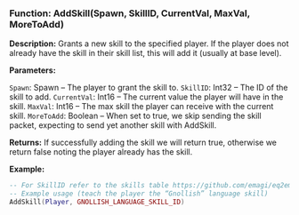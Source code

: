 ### Function: AddSkill(Spawn, SkillID, CurrentVal, MaxVal, MoreToAdd)

**Description:** Grants a new skill to the specified player. If the player does not already have the skill in their skill list, this will add it (usually at base level).

**Parameters:**

`Spawn`: Spawn – The player to grant the skill to.
`SkillID`: Int32 – The ID of the skill to add.
`CurrentVal`: Int16 – The current value the player will have in the skill.
`MaxVal`: Int16 – The max skill the player can receive with the current skill.
`MoreToAdd`: Boolean – When set to true, we skip sending the skill packet, expecting to send yet another skill with AddSkill.

**Returns:** If successfully adding the skill we will return true, otherwise we return false noting the player already has the skill.

**Example:**

```lua
-- For SkillID refer to the skills table https://github.com/emagi/eq2emu/blob/main/docs/data_types/skills.md
-- Example usage (teach the player the “Gnollish” language skill)
AddSkill(Player, GNOLLISH_LANGUAGE_SKILL_ID)
```